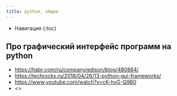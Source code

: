 ```yaml
---
title: python. общее
---
```


* Навигация
{:toc}

## Про графический интерфейс программ на python
* <https://habr.com/ru/company/edison/blog/480884/>  
* <https://techrocks.ru/2018/04/26/13-python-gui-frameworks/>  
* <https://www.youtube.com/watch?v=cK-hvG-Q9B0>  
* <>  

